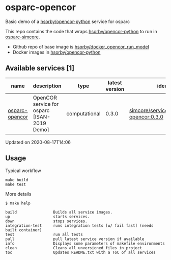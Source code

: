 # osparc-opencor

Basic demo of a [hsorby/opencor-python] service for osparc 

This repo contains the code that wraps  [hsorby/opencor-python] to run in [osparc-simcore]. 
- Github repo of base image is [hsorby/docker_opencor_run_model]
- Docker images in [hsorby/opencor-python]


<!-- TOC_BEGIN -->
<!-- Automaticaly produced by tools/auto-doc/create-toc.py on 2020-08-17T14:06 -->
## Available services [1]
|           name            |                  description                  |      type       |  latest version  |                  identifier                  |
|---------------------------|-----------------------------------------------|-----------------|------------------|----------------------------------------------|
|  [osparc-opencor](./src)  |  OpenCOR service for osparc [ISAN-2019 Demo]  |  computational  |  0.3.0           |  [simcore/services/comp/osparc-opencor:0.3.0](https://hub.docker.com/r/itisfoundation/osparc-opencor)  |

 Updated on 2020-08-17T14:06
<!-- TOC_END -->




## Usage

Typical workflow

```console
make build
make test
```

More details
```console
$ make help

build                Builds all service images.
up                   starts services.
down                 stops services.
integration-test     runs integration tests [w/ fail fast] (needs built container)
test                 run all tests
pull                 pull latest service version if available
info                 Displays some parameters of makefile environments
clean                Cleans all unversioned files in project
toc                  Updates README.txt with a ToC of all services
```

[hsorby/opencor-python]:https://hub.docker.com/r/hsorby/opencor-python/tags
[hsorby/docker_opencor_run_model]:https://github.com/hsorby/docker_opencor_run_model

[osparc-simcore]:https://github.com/ITISFoundation/osparc-simcore

